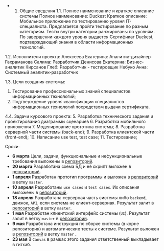 - 1.	Общие сведения 
1.1.	 Полное наименование и краткое описание системы
Полное наименование: Duckest 
Краткое описание: 
	Мобильное приложение по тестированию уровня IT-специалиста. Предлагается пройти тестирование по разным категориям. Тесты внутри категории ранжированы по уровням. По завершении каждого уровня выдается Сертификат Duckest, подтверждающий знания в области информационных технологий. 
  
1.2.	Исполнители проекта:
Алексеева Екатерина:  Аналитик-дизайнер
Гахраманова Салима:  Разработчик
Денисова Екатерина: Бизнес-аналитик
Кирсанов Глеб: Разработчик - тестировщик
Небуко Анна: Системный аналитик-разработчик

1.3.	Цели создания системы:
1.	Тестирование профессиональных знаний специалистов информационных технологий;
2.	Подтверждение уровня квалификации специалистов информационных технологий посредством выдачи сертификата.
 
4.4.	 Задачи курсового проекта:
5.	Разработка технического задания и проектирования диаграммы сценариев
6.	Разработка мобильного приложения 
7.	Моделирование прототипа системы;
8.	Разработка серверной части системы (back-end);
9.	Разработка клиентской части (front-end);
10.	Написание use test, test case;
11.	Тестирование;

Сроки:
-  **6 марта** Цели, задачи, функциональные и нефункциональные требования выложены в [репозиторий](https://github.com/Duckest/Duckest).
- **20 марта** Разработана схема БД и её скрипт выложен в [репозиторий](https://github.com/Duckest/Duckest).
- **1 апреля** Разработан прототип программы и выложен в [репозиторий](https://github.com/Duckest/Duckest) в ветку `master`.
- **10 апреля** Разработаны `use cases` и `test cases`.  Их описания выложены в [репозиторий](https://github.com/Duckest/Duckest).
- **18 апреля** Разработана серверная часть системы либо `backend`, движок, `API`, если система не клиент-серверная. Результат залит в [репозиторий](https://github.com/Duckest/Duckest) в ветку `master`. 
- **1 мая** Разработан клиентский интерфейс системы (`UI`). Результат залит в ветку `master` в [репозиторий](https://github.com/Duckest/Duckest).
- **9 мая** Разработана инструкция по сборке системы (в корне репозитория) и  автоматические тесты к системе. Результат выложен в [репозиторий](https://github.com/Duckest/Duckest) в ветку `master` .
- **23 мая** В `Canvas` в рамках этого задания ответственный выкладывает в гитхаб.
